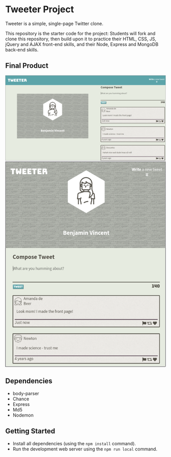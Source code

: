 # Tweeter Project

Tweeter is a simple, single-page Twitter clone.

This repository is the starter code for the project: Students will fork and clone this repository, then build upon it to practice their HTML, CSS, JS, jQuery and AJAX front-end skills, and their Node, Express and MongoDB back-end skills.


## Final Product


!["Screenshot of front page"](https://github.com/BenjaminVincent/tweeter/blob/master/docs/front-page-desktop.png?raw=true)
!["Screenshot of small front page"](https://github.com/BenjaminVincent/tweeter/blob/master/docs/front-page-mobile.png?raw=true)


## Dependencies

- body-parser
- Chance
- Express
- Md5
- Nodemon


## Getting Started

- Install all dependencies (using the `npm install` command).
- Run the development web server using the `npm run local` command.
